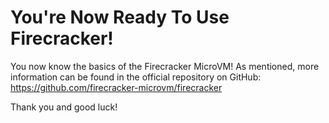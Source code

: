 # You're Now Ready To Use Firecracker!
You now know the basics of the Firecracker MicroVM! As mentioned, more information can be found in the official repository on GitHub:
https://github.com/firecracker-microvm/firecracker

Thank you and good luck!